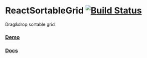 # ReactSortableGrid [![Build Status](https://travis-ci.org/laskos/react-sortable-grid.svg?branch=master)](https://travis-ci.org/laskos/react-sortable-grid)

Drag&drop sortable grid

### [Demo](https://laskos.github.io/react-sortable-grid/demo/)
### [Docs](https://laskos.github.io/react-sortable-grid/docs/)
